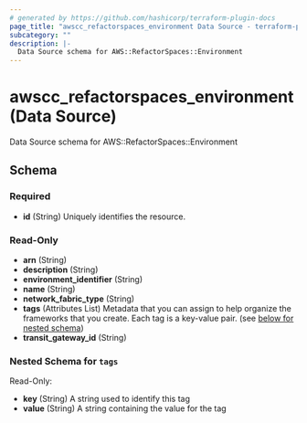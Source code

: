 ```yaml
---
# generated by https://github.com/hashicorp/terraform-plugin-docs
page_title: "awscc_refactorspaces_environment Data Source - terraform-provider-awscc"
subcategory: ""
description: |-
  Data Source schema for AWS::RefactorSpaces::Environment
---
```


# awscc_refactorspaces_environment (Data Source)

Data Source schema for AWS::RefactorSpaces::Environment



<!-- schema generated by tfplugindocs -->
## Schema

### Required

- **id** (String) Uniquely identifies the resource.

### Read-Only

- **arn** (String)
- **description** (String)
- **environment_identifier** (String)
- **name** (String)
- **network_fabric_type** (String)
- **tags** (Attributes List) Metadata that you can assign to help organize the frameworks that you create. Each tag is a key-value pair. (see [below for nested schema](#nestedatt--tags))
- **transit_gateway_id** (String)

<a id="nestedatt--tags"></a>
### Nested Schema for `tags`

Read-Only:

- **key** (String) A string used to identify this tag
- **value** (String) A string containing the value for the tag


